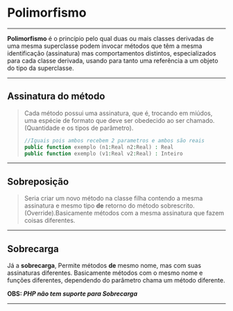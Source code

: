 # Polimorfismo

---

**Polimorfismo** é o princípio pelo qual duas ou mais classes derivadas de uma mesma superclasse podem invocar métodos que têm a mesma identificação (assinatura) mas comportamentos distintos, especializados para cada classe derivada, usando para tanto uma referência a um objeto do tipo da superclasse.

---

## Assinatura do método

> Cada método possui uma assinatura, que é, trocando em miúdos, uma espécie de formato que deve ser obedecido ao ser chamado.(Quantidade e os tipos de parâmetro).
>
> ```php
> //Iguais pois ambos recebem 2 parametros e ambos são reais
> public function exemplo (n1:Real n2:Real) : Real
> public function exemplo (v1:Real v2:Real) : Inteiro
> ```
>
> 

---

## Sobreposição

>  Seria criar um novo método na classe filha contendo a mesma assinatura e mesmo tipo **de** retorno do método sobrescrito. (Override).Basicamente métodos com a mesma assinatura que fazem coisas diferentes. 

---

## Sobrecarga

Já a **sobrecarga**, Permite métodos **de** mesmo nome, mas com suas assinaturas diferentes. Basicamente métodos com o mesmo nome e funções diferentes, dependendo do parâmetro chama um método diferente.

**OBS: *PHP não tem suporte para Sobrecarga***  

---



## 